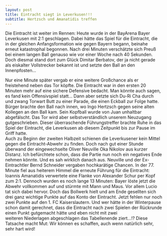 ```yaml
---
layout: post
title: Eintracht siegt in Leverkusen!!!
subtitle: Hertzsch und Amanatidis treffen
---
```


Die Eintracht ist weiter im Rennen: Heute wurde in der BayArena Bayer Leverkusen mit 2:1 geschlagen. Dabei hätte das Spiel für die Eintracht, die in der gleichen Anfangsformation wie gegen Bayern begann, beinahe erneut katastrophal begonnen. Nach drei Minuten verschätzte sich Preuß bei einem langen Ball genauso wie vor einer Woche nach 40 Sekunden. Doch diesmal stand dort zum Glück Dimitar Berbatov, der ja nicht gerade als eiskalter Vollstrecker bekannt ist und setzte den Ball an den Innenpfosten...

Nur eine Minute später vergab er eine weitere Großchance als er freistehend neben das Tor köpfte. Die Eintracht war in den ersten 20 Minuten mehr auf eine sichere Defensive bedacht. Man könnte auch sagen, es fand kein Offensivspiel statt... Dann aber setzte sich Du-Ri Cha durch und zwang Torwart Butt zu einer Parade, die einen Eckball zur Folge hatte. Bürger brachte den Ball nach innen, wo Ingo Hertzsch gegen seine alten Kollegen an den Ball kam. Sein Kopfball wurde von Juan unhaltbar abgefälscht. Das Tor wird aber selbstverständlich unserem Neuzugang gutgeschrieben. Dieser überraschende Führungstreffer brachte Ruhe in das Spiel der Eintracht, die Leverkusen ab diesem Zeitpunkt bis zur Pause im Griff hatte.  
Auch zu Beginn der zweiten Halbzeit schienen die Leverkusener kein Mittel gegen die Eintracht-Abwehr zu finden. Doch nach gut einer Stunde überwand der eingewechselte Oliver Neuville Oka Nikolov aus kurzer Distanz. Ich befürchtete schon, dass die Partie nun noch ein negatives Ende nehmen könnte. Und es sah wirklich danach aus. Neuville und der Ex-Eintrachtler Bernd Schneider vergaben hochkarätige Chancen. In der 77. Minute fiel aus heiterem Himmel die erneute Führung für die Eintracht: Ioannis Amanatidis verwertete eine Flanke von Alexander Schur per Kopf zum 2:1. Dennoch wurden es noch lange 13 Minuten: Bayer löste jetzt die Abwehr vollkommen auf und stürmte mit Mann und Maus. Vor allem Lucio tat sich dabei hervor. Doch das Bollwerk hielt und am Ende gesellten sich drei ganz wichtige Punkte auf das Konto der Eintracht. Jetzt fehlen nur noch zwei Punkte auf den 1. FC Kaiserslautern. Und wer hätte in der Winterpause schon damit gerechnet, dass die Eintracht nach zwei Spielen der Rückrunde einen Punkt gutgemacht hätte und eben nicht mit zwei weiteren Niederlagen abgeschlagen das Tabellenende ziert...!? Diese Tatsache macht Mut: Wir können es schaffen, auch wenn natürlich sehr, sehr hart wird!
